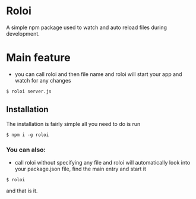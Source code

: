 # Roloi

A simple npm package used to watch and auto reload files during development.

# Main feature

- you can call roloi and then file name and roloi will start your app and watch for any changes

```
$ roloi server.js
```

## Installation

The installation is fairly simple all you need to do is run

```
$ npm i -g roloi
```

### You can also:

- call roloi without specifying any file and roloi will automatically look into your package.json file, find the main entry and start it

```
$ roloi
```

and that is it.

